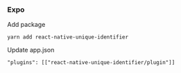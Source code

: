 ### Expo

Add package

```
yarn add react-native-unique-identifier
```

Update app.json

```
"plugins": [["react-native-unique-identifier/plugin"]]
```
